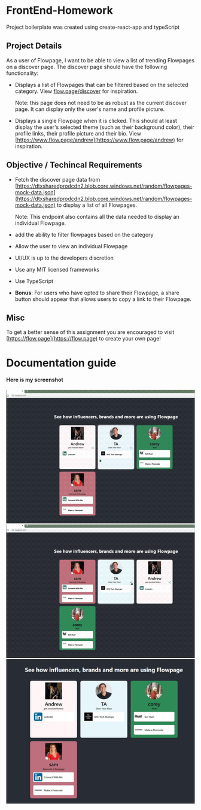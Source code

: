 # FrontEnd-Homework

Project boilerplate was created using create-react-app and typeScript

## Project Details

As a user of Flowpage, I want to be able to view a list of trending Flowpages on a discover page. The discover page should have the following functionality:

- Displays a list of Flowpages that can be filtered based on the selected category. View [flow.page/discover](flow.page/discover) for inspiration.
    
    Note: this page does not need to be as robust as the current discover page. It can display only the user's name and profile picture.
- Displays a single Flowpage when it is clicked. This should at least display the user's selected theme (such as their background color), their profile links, their profile picture and their bio. View [https://www.flow.page/andrew](https://www.flow.page/andrew) for inspiration.

## Objective / Techincal Requirements

- Fetch the discover page data from [https://dtxsharedprodcdn2.blob.core.windows.net/random/flowpages-mock-data.json](https://dtxsharedprodcdn2.blob.core.windows.net/random/flowpages-mock-data.json) to display a list of all Flowpages.

    Note: This endpoint also contains all the data needed to display an individual Flowpage.
- add the ability to filter flowpages based on the category
- Allow the user to view an individual Flowpage
- UI/UX is up to the developers discretion
- Use any MIT licensed frameworks
- Use TypeScript
- **Bonus**: For users who have opted to share their Flowpage, a share button should appear that 
allows users to copy a link to their Flowpage.
## Misc

To get a better sense of this assignment you are encouraged to visit [https://flow.page](https://flow.page) to create your own page!

# Documentation guide

#### Here is my screenshot ####
![Alt Text](https://github.com/adrianmgil/FlowCode-Assignment/blob/main/Flowcode_rearrange.gif)
![Alt Text](https://github.com/adrianmgil/FlowCode-Assignment/blob/main/Flowcode_shareapp.gif)
![alt text](https://github.com/adrianmgil/FlowCode-Assignment/blob/main/flowcode.jpg)
